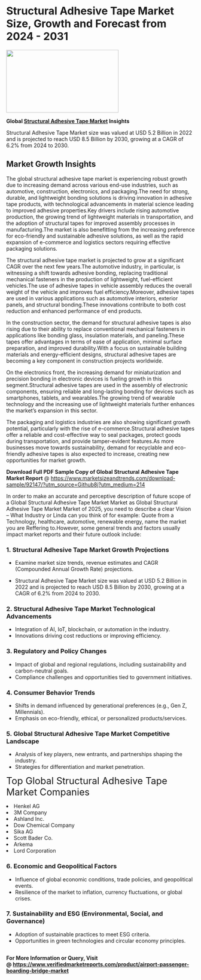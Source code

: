 <H1>Structural Adhesive Tape Market Size, Growth and Forecast from 2024 - 2031</H1><img class="aligncenter size-medium wp-image-584254" src="https://thirdeyenews.in/wp-content/uploads/2024/09/Global-Market-Research-300x168.jpeg" alt="" width="300" height="168" /><p><strong>Global&nbsp;<a href="https://www.marketsizeandtrends.com/download-sample/92147/?utm_source=Github8j?utm_medium=214">Structural Adhesive Tape Market</a> Insights</strong></p><p>Structural Adhesive Tape Market size was valued at USD 5.2 Billion in 2022 and is projected to reach USD 8.5 Billion by 2030, growing at a CAGR of 6.2% from 2024 to 2030.</p><p><h2>Market Growth Insights</h2> <p>The global structural adhesive tape market is experiencing robust growth due to increasing demand across various end-use industries, such as automotive, construction, electronics, and packaging.The need for strong, durable, and lightweight bonding solutions is driving innovation in adhesive tape products, with technological advancements in material science leading to improved adhesive properties.Key drivers include rising automotive production, the growing trend of lightweight materials in transportation, and the adoption of structural tapes for improved assembly processes in manufacturing.The market is also benefitting from the increasing preference for eco-friendly and sustainable adhesive solutions, as well as the rapid expansion of e-commerce and logistics sectors requiring effective packaging solutions.</p> <p>The structural adhesive tape market is projected to grow at a significant CAGR over the next few years.The automotive industry, in particular, is witnessing a shift towards adhesive bonding, replacing traditional mechanical fasteners in the production of lightweight, fuel-efficient vehicles.The use of adhesive tapes in vehicle assembly reduces the overall weight of the vehicle and improves fuel efficiency.Moreover, adhesive tapes are used in various applications such as automotive interiors, exterior panels, and structural bonding.These innovations contribute to both cost reduction and enhanced performance of end products.</p> <p>In the construction sector, the demand for structural adhesive tapes is also rising due to their ability to replace conventional mechanical fasteners in applications like bonding glass, insulation materials, and paneling.These tapes offer advantages in terms of ease of application, minimal surface preparation, and improved durability.With a focus on sustainable building materials and energy-efficient designs, structural adhesive tapes are becoming a key component in construction projects worldwide.</p> <p>On the electronics front, the increasing demand for miniaturization and precision bonding in electronic devices is fueling growth in this segment.Structural adhesive tapes are used in the assembly of electronic components, ensuring reliable and long-lasting bonding for devices such as smartphones, tablets, and wearables.The growing trend of wearable technology and the increasing use of lightweight materials further enhances the market’s expansion in this sector.</p> <p>The packaging and logistics industries are also showing significant growth potential, particularly with the rise of e-commerce.Structural adhesive tapes offer a reliable and cost-effective way to seal packages, protect goods during transportation, and provide tamper-evident features.As more businesses move towards sustainability, demand for recyclable and eco-friendly adhesive tapes is also expected to increase, creating new opportunities for market growth.</p> <p><span class=""><strong>Download Full PDF Sample Copy of Global Structural Adhesive Tape Market Report</strong> @ <a href="https://www.marketsizeandtrends.com/download-sample/92147/?utm_source=Github8j?utm_medium=214" target="_blank">https://www.marketsizeandtrends.com/download-sample/92147/?utm_source=Github8j?utm_medium=214</a></span></p><p>In order to make an accurate and perceptive description of future scope of a Global&nbsp;Structural Adhesive Tape Market Market as Global&nbsp;Structural Adhesive Tape Market Market of 2025, you need to describe a clear Vision &ndash; What Industry or Linda can you think of for example: Quote from a Technology, healthcare, automotive, renewable energy, name the market you are Reffering to.However, some general trends and factors usually impact market reports and their future outlook include:</p><h3>1.&nbsp;<strong>Structural Adhesive Tape Market Growth Projections</strong></h3><ul><li>Examine market size trends, revenue estimates and CAGR (Compounded Annual Growth Rate) projections.</li><li><p>Structural Adhesive Tape Market size was valued at USD 5.2 Billion in 2022 and is projected to reach USD 8.5 Billion by 2030, growing at a CAGR of 6.2% from 2024 to 2030.</p></li></ul><h3>2.&nbsp;<strong>Structural Adhesive Tape Market Technological Advancements</strong></h3><ul><li>Integration of AI, IoT, blockchain, or automation in the industry.</li><li>Innovations driving cost reductions or improving efficiency.</li></ul><h3>3.&nbsp;<strong>Regulatory and Policy Changes</strong></h3><ul><li>Impact of global and regional regulations, including sustainability and carbon-neutral goals.</li><li>Compliance challenges and opportunities tied to government initiatives.</li></ul><h3>4.&nbsp;<strong>Consumer Behavior Trends</strong></h3><ul><li>Shifts in demand influenced by generational preferences (e.g., Gen Z, Millennials).</li><li>Emphasis on eco-friendly, ethical, or personalized products/services.</li></ul><h3>5.&nbsp;<strong>Global Structural Adhesive Tape Market Competitive Landscape</strong></h3><ul><li>Analysis of key players, new entrants, and partnerships shaping the industry.</li><li>Strategies for differentiation and market penetration.</li></ul><p data-pm-slice="1 1 []"><span style="color: inherit; font-family: inherit; font-size: 25px;">Top Global Structural Adhesive Tape Market Companies</span></p><div class="" data-test-id=""><p><li>Henkel AG</li><li> 3M Company</li><li> Ashland Inc.</li><li> Dow Chemical Company</li><li> Sika AG</li><li> Scott Bader Co.</li><li> Arkema</li><li> Lord Corporation</li></p></div><h3>6.&nbsp;<strong>Economic and Geopolitical Factors</strong></h3><ul><li>Influence of global economic conditions, trade policies, and geopolitical events.</li><li>Resilience of the market to inflation, currency fluctuations, or global crises.</li></ul><h3>7.&nbsp;<strong>Sustainability and ESG (Environmental, Social, and Governance)</strong></h3><ul><li>Adoption of sustainable practices to meet ESG criteria.</li><li>Opportunities in green technologies and circular economy principles.</li></ul><h2><strong style="font-size: 14px;">For More Information or Query, Visit @&nbsp;</strong><a style="background-color: #ffffff; font-size: 14px;" href="https://www.marketsizeandtrends.com/report/structural-adhesive-tape-market/" target="_blank">https://www.verifiedmarketreports.com/product/airport-passenger-boarding-bridge-market</a></h2>